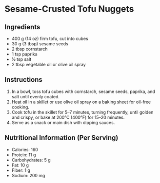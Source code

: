 # Sesame-Crusted Tofu Nuggets

## Ingredients
- 400 g (14 oz) firm tofu, cut into cubes
- 30 g (3 tbsp) sesame seeds
- 2 tbsp cornstarch
- 1 tsp paprika
- ½ tsp salt
- 2 tbsp vegetable oil or olive oil spray

## Instructions
1. In a bowl, toss tofu cubes with cornstarch, sesame seeds, paprika, and salt until evenly coated.
2. Heat oil in a skillet or use olive oil spray on a baking sheet for oil-free cooking.
3. Cook tofu in the skillet for 5–7 minutes, turning frequently, until golden and crispy, or bake at 200°C (400°F) for 15–20 minutes.
4. Serve as a snack or main dish with dipping sauces.

## Nutritional Information (Per Serving)
- Calories: 160  
- Protein: 11 g  
- Carbohydrates: 5 g  
- Fat: 10 g  
- Fiber: 1 g  
- Sodium: 200 mg